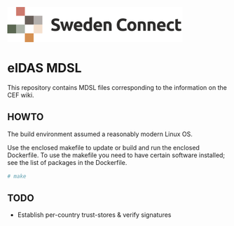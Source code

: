 ![Logo](https://github.com/swedenconnect/technical-framework/blob/master/img/sweden-connect.png)

# eIDAS MDSL

This repository contains MDSL files corresponding to the information on the CEF wiki. 

## HOWTO

The build environment assumed a reasonably modern Linux OS.

Use the enclosed makefile to update or build and run the enclosed Dockerfile. To use
the makefile you need to have certain software installed; see the list of packages
in the Dockerfile.

```bash
# make

```

## TODO

* Establish per-country trust-stores & verify signatures


